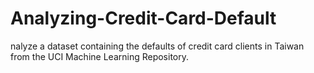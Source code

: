 # Analyzing-Credit-Card-Default
nalyze a dataset containing the defaults of credit card clients in Taiwan from the UCI Machine Learning Repository. 
